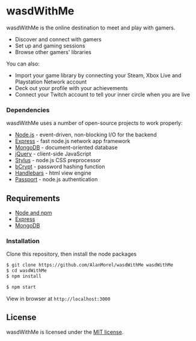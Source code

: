 # wasdWithMe

wasdWithMe is the online destination to meet and play with gamers.

  - Discover and connect with gamers
  - Set up and gaming sessions
  - Browse other gamers' libraries

You can also:
  - Import your game library by connecting your Steam, Xbox Live and Playstation Network account
  - Deck out your profile with your achievements
  - Connect your Twitch account to tell your inner circle when you are live

### Dependencies

wasdWithMe uses a number of open-source projects to work properly:

* [Node.js](http://nodejs.org/) - event-driven, non-blocking I/O for the backend
* [Express](https://expressjs.com/) - fast node.js network app framework
* [MongoDB](https://www.mongodb.com/) - document-oriented database
* [jQuery](https://jquery.com/) - client-side JavaScript
* [Stylus](http://stylus-lang.com/) - node.js CSS preprocessor
* [bCrypt](https://www.npmjs.com/package/bcrypt-nodejs) - password hashing function
* [Handlebars](http://handlebarsjs.com/) - html view engine
* [Passport](http://passportjs.org/) - node.js authentication

## Requirements

- [Node and npm](http://nodejs.org/)
- [Express](https://expressjs.com/)
- [MongoDB](https://www.mongodb.com/)

### Installation

Clone this repository, then install the node packages

```sh
$ git clone https://github.com/AlanMorel/wasdWithMe wasdWithMe
$ cd wasdWithMe
$ npm install
```


```sh
$ npm start
```

View in browser at `http://localhost:3000`

## License

wasdWithMe is licensed under the [MIT license](LICENSE).